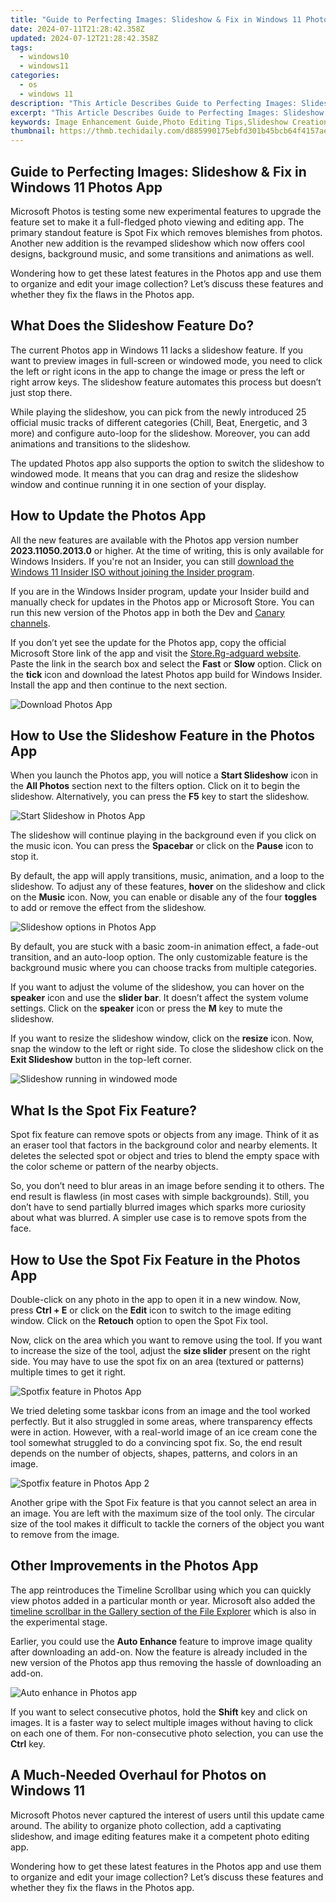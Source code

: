 ```yaml
---
title: "Guide to Perfecting Images: Slideshow & Fix in Windows 11 Photos App"
date: 2024-07-11T21:28:42.358Z
updated: 2024-07-12T21:28:42.358Z
tags:
  - windows10
  - windows11
categories:
  - os
  - windows 11
description: "This Article Describes Guide to Perfecting Images: Slideshow & Fix in Windows 11 Photos App"
excerpt: "This Article Describes Guide to Perfecting Images: Slideshow & Fix in Windows 11 Photos App"
keywords: Image Enhancement Guide,Photo Editing Tips,Slideshow Creation,Fix Blurred Images,Windows 11 Photos App,Optimize Image Quality,Resolve Photo Issues
thumbnail: https://thmb.techidaily.com/d885990175ebfd301b45bcb64f4157ae788a5f9cafe52f432572d6e312400466.jpg
---
```


## Guide to Perfecting Images: Slideshow & Fix in Windows 11 Photos App

 Microsoft Photos is testing some new experimental features to upgrade the feature set to make it a full-fledged photo viewing and editing app. The primary standout feature is Spot Fix which removes blemishes from photos. Another new addition is the revamped slideshow which now offers cool designs, background music, and some transitions and animations as well.

 Wondering how to get these latest features in the Photos app and use them to organize and edit your image collection? Let’s discuss these features and whether they fix the flaws in the Photos app.

## What Does the Slideshow Feature Do?

 The current Photos app in Windows 11 lacks a slideshow feature. If you want to preview images in full-screen or windowed mode, you need to click the left or right icons in the app to change the image or press the left or right arrow keys. The slideshow feature automates this process but doesn’t just stop there.

 While playing the slideshow, you can pick from the newly introduced 25 official music tracks of different categories (Chill, Beat, Energetic, and 3 more) and configure auto-loop for the slideshow. Moreover, you can add animations and transitions to the slideshow.

 The updated Photos app also supports the option to switch the slideshow to windowed mode. It means that you can drag and resize the slideshow window and continue running it in one section of your display.

## How to Update the Photos App

 All the new features are available with the Photos app version number **2023.11050.2013.0** or higher. At the time of writing, this is only available for Windows Insiders. If you're not an Insider, you can still [download the Windows 11 Insider ISO without joining the Insider program](https://www.makeuseof.com/windows-11-download-insider-iso-without-insider-program/).

 If you are in the Windows Insider program, update your Insider build and manually check for updates in the Photos app or Microsoft Store. You can run this new version of the Photos app in both the Dev and [Canary channels](https://www.makeuseof.com/what-is-windows-insider-canary-channel/).

 If you don’t yet see the update for the Photos app, copy the official Microsoft Store link of the app and visit the [Store.Rg-adguard website](https://store.rg-adguard.net/). Paste the link in the search box and select the **Fast** or **Slow** option. Click on the **tick** icon and download the latest Photos app build for Windows Insider. Install the app and then continue to the next section.

![Download Photos App](https://static1.makeuseofimages.com/wordpress/wp-content/uploads/2023/06/download-photos-app.jpg)

## How to Use the Slideshow Feature in the Photos App

 When you launch the Photos app, you will notice a **Start Slideshow** icon in the **All Photos** section next to the filters option. Click on it to begin the slideshow. Alternatively, you can press the **F5** key to start the slideshow.

![Start Slideshow in Photos App](https://static1.makeuseofimages.com/wordpress/wp-content/uploads/2023/06/start-slideshow-in-photos-app.jpg)

 The slideshow will continue playing in the background even if you click on the music icon. You can press the **Spacebar** or click on the **Pause** icon to stop it.

 By default, the app will apply transitions, music, animation, and a loop to the slideshow. To adjust any of these features, **hover** on the slideshow and click on the **Music** icon. Now, you can enable or disable any of the four **toggles** to add or remove the effect from the slideshow.

![Slideshow options in Photos App](https://static1.makeuseofimages.com/wordpress/wp-content/uploads/2023/06/slideshow-options-in-photos-app.jpg)

 By default, you are stuck with a basic zoom-in animation effect, a fade-out transition, and an auto-loop option. The only customizable feature is the background music where you can choose tracks from multiple categories.

 If you want to adjust the volume of the slideshow, you can hover on the **speaker** icon and use the **slider bar**. It doesn’t affect the system volume settings. Click on the **speaker** icon or press the **M** key to mute the slideshow.

 If you want to resize the slideshow window, click on the **resize** icon. Now, snap the window to the left or right side. To close the slideshow click on the **Exit Slideshow** button in the top-left corner.

![Slideshow running in windowed mode](https://static1.makeuseofimages.com/wordpress/wp-content/uploads/2023/06/slideshow-running-in-windowed-mode.jpg)

## What Is the Spot Fix Feature?

 Spot fix feature can remove spots or objects from any image. Think of it as an eraser tool that factors in the background color and nearby elements. It deletes the selected spot or object and tries to blend the empty space with the color scheme or pattern of the nearby objects.

 So, you don’t need to blur areas in an image before sending it to others. The end result is flawless (in most cases with simple backgrounds). Still, you don’t have to send partially blurred images which sparks more curiosity about what was blurred. A simpler use case is to remove spots from the face.

## How to Use the Spot Fix Feature in the Photos App

 Double-click on any photo in the app to open it in a new window. Now, press **Ctrl + E** or click on the **Edit** icon to switch to the image editing window. Click on the **Retouch** option to open the Spot Fix tool.

 Now, click on the area which you want to remove using the tool. If you want to increase the size of the tool, adjust the **size slider** present on the right side. You may have to use the spot fix on an area (textured or patterns) multiple times to get it right.

![Spotfix feature in Photos App](https://static1.makeuseofimages.com/wordpress/wp-content/uploads/2023/06/spotfix-feature-in-photos-app.jpg)

 We tried deleting some taskbar icons from an image and the tool worked perfectly. But it also struggled in some areas, where transparency effects were in action. However, with a real-world image of an ice cream cone the tool somewhat struggled to do a convincing spot fix. So, the end result depends on the number of objects, shapes, patterns, and colors in an image.

![Spotfix feature in Photos App 2](https://static1.makeuseofimages.com/wordpress/wp-content/uploads/2023/06/spotfix-feature-in-photos-app-2.jpg)

 Another gripe with the Spot Fix feature is that you cannot select an area in an image. You are left with the maximum size of the tool only. The circular size of the tool makes it difficult to tackle the corners of the object you want to remove from the image.

## Other Improvements in the Photos App

 The app reintroduces the Timeline Scrollbar using which you can quickly view photos added in a particular month or year. Microsoft also added the [timeline scrollbar in the Gallery section of the File Explorer](https://www.makeuseof.com/enable-gallery-file-explorer-windows-11/) which is also in the experimental stage.

 Earlier, you could use the **Auto Enhance** feature to improve image quality after downloading an add-on. Now the feature is already included in the new version of the Photos app thus removing the hassle of downloading an add-on.

![Auto enhance in Photos app](https://static1.makeuseofimages.com/wordpress/wp-content/uploads/2023/06/auto-enhance-in-photos-app.jpg)

 If you want to select consecutive photos, hold the **Shift** key and click on images. It is a faster way to select multiple images without having to click on each one of them. For non-consecutive photo selection, you can use the **Ctrl** key.

## A Much-Needed Overhaul for Photos on Windows 11

 Microsoft Photos never captured the interest of users until this update came around. The ability to organize photo collection, add a captivating slideshow, and image editing features make it a competent photo editing app.

 Wondering how to get these latest features in the Photos app and use them to organize and edit your image collection? Let’s discuss these features and whether they fix the flaws in the Photos app.



<ins class="adsbygoogle"
      style="display:block"
      data-ad-client="ca-pub-7571918770474297"
      data-ad-slot="8358498916"
      data-ad-format="auto"
      data-full-width-responsive="true"></ins>

